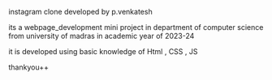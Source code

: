 instagram clone developed by p.venkatesh

its a webpage_development mini project in department of computer science from university of madras in academic year of 2023-24

it is developed using basic knowledge of Html , CSS , JS
   
   
   thankyou++
